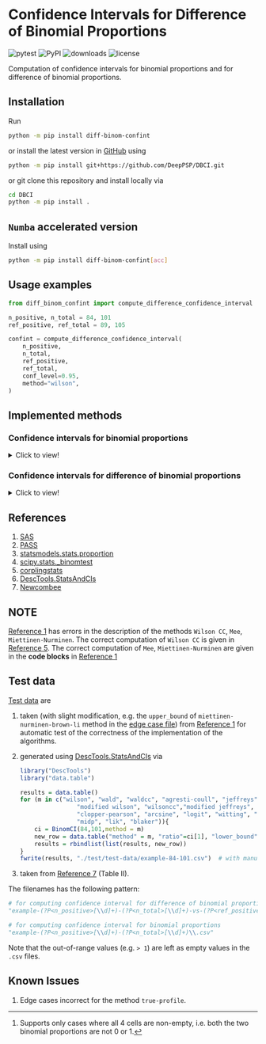 # Confidence Intervals for Difference of Binomial Proportions

![pytest](https://github.com/DeepPSP/DBCI/actions/workflows/run-pytest.yml/badge.svg)
![PyPI](https://img.shields.io/pypi/v/diff-binom-confint?style=flat-square)
![downloads](https://img.shields.io/pypi/dm/diff-binom-confint?style=flat-square)
![license](https://img.shields.io/github/license/DeepPSP/DBCI?style=flat-square)

Computation of confidence intervals for binomial proportions and for difference of binomial proportions.

## Installation

Run

```bash
python -m pip install diff-binom-confint
```

or install the latest version in [GitHub](https://github.com/DeepPSP/DBCI/) using

```bash
python -m pip install git+https://github.com/DeepPSP/DBCI.git
```

or git clone this repository and install locally via

```bash
cd DBCI
python -m pip install .
```

## `Numba` accelerated version

Install using

```bash
python -m pip install diff-binom-confint[acc]
```

## Usage examples

```python
from diff_binom_confint import compute_difference_confidence_interval

n_positive, n_total = 84, 101
ref_positive, ref_total = 89, 105

confint = compute_difference_confidence_interval(
    n_positive,
    n_total,
    ref_positive,
    ref_total,
    conf_level=0.95,
    method="wilson",
)
```

## Implemented methods

### Confidence intervals for binomial proportions

<details>
<summary>Click to view!</summary>

|   Method (type)   | Implemented        |
|-------------------|--------------------|
| wilson            | :heavy_check_mark: |
| wilson-cc         | :heavy_check_mark: |
| wald              | :heavy_check_mark: |
| wald-cc           | :heavy_check_mark: |
| agresti-coull     | :heavy_check_mark: |
| jeffreys          | :heavy_check_mark: |
| clopper-pearson   | :heavy_check_mark: |
| arcsine           | :heavy_check_mark: |
| logit             | :heavy_check_mark: |
| pratt             | :heavy_check_mark: |
| witting           | :heavy_check_mark: |
| mid-p             | :heavy_check_mark: |
| lik               | :heavy_check_mark: |
| blaker            | :heavy_check_mark: |
| modified-wilson   | :heavy_check_mark: |
| modified-jeffreys | :heavy_check_mark: |

</details>

### Confidence intervals for difference of binomial proportions

<details>
<summary>Click to view!</summary>

|   Method (type)             | Implemented        |
|-----------------------------|--------------------|
| wilson                      | :heavy_check_mark: |
| wilson-cc                   | :heavy_check_mark: |
| wald                        | :heavy_check_mark: |
| wald-cc                     | :heavy_check_mark: |
| haldane                     | :heavy_check_mark: |
| jeffreys-perks              | :heavy_check_mark: |
| mee                         | :heavy_check_mark: |
| miettinen-nurminen          | :heavy_check_mark: |
| true-profile                | Partially[^1]      |
| hauck-anderson              | :heavy_check_mark: |
| agresti-caffo               | :heavy_check_mark: |
| brown-li                    | :heavy_check_mark: |
| brown-li-jeffrey            | :heavy_check_mark: |
| miettinen-nurminen-brown-li | :heavy_check_mark: |
| exact                       | :x:                |
| mid-p                       | :x:                |
| santner-snell               | :x:                |
| chan-zhang                  | :x:                |
| agresti-min                 | :x:                |
| wang                        | :x:                |
| pradhan-banerjee            | :x:                |

[^1]: Supports only cases where all 4 cells are non-empty, i.e. both the two binomial proportions are not 0 or 1.

</details>

## References

1. <a name="ref1"></a> [SAS](https://www.lexjansen.com/wuss/2016/127_Final_Paper_PDF.pdf)
2. <a name="ref2"></a> [PASS](https://ncss-wpengine.netdna-ssl.com/wp-content/themes/ncss/pdf/Procedures/PASS/Confidence_Intervals_for_the_Difference_Between_Two_Proportions.pdf)
3. <a name="ref3"></a> [statsmodels.stats.proportion](https://www.statsmodels.org/devel/_modules/statsmodels/stats/proportion.html)
4. <a name="ref4"></a> [scipy.stats._binomtest](https://github.com/scipy/scipy/blob/main/scipy/stats/_binomtest.py)
5. <a name="ref5"></a> [corplingstats](https://corplingstats.wordpress.com/2019/04/27/correcting-for-continuity/)
6. <a name="ref6"></a> [DescTools.StatsAndCIs](https://github.com/AndriSignorell/DescTools/blob/master/R/StatsAndCIs.r)
7. <a name="ref7"></a> [Newcombee](https://onlinelibrary.wiley.com/doi/10.1002/(SICI)1097-0258(19980430)17:8%3C873::AID-SIM779%3E3.0.CO;2-I)

## NOTE

[Reference 1](#ref1) has errors in the description of the methods `Wilson CC`, `Mee`, `Miettinen-Nurminen`.
The correct computation of `Wilson CC` is given in [Reference 5](#ref5).
The correct computation of `Mee`, `Miettinen-Nurminen` are given in the **code blocks** in [Reference 1](#ref1)

## Test data

[Test data](test/test-data/) are

1. taken (with slight modification, e.g. the `upper_bound` of `miettinen-nurminen-brown-li` method in the [edge case file](test/test-data/example-10-10-vs-0-20.csv)) from [Reference 1](#ref1) for automatic test of the correctness of the implementation of the algorithms.
2. generated using [DescTools.StatsAndCIs](#ref6) via

    ```R
    library("DescTools")
    library("data.table")

    results = data.table()
    for (m in c("wilson", "wald", "waldcc", "agresti-coull", "jeffreys",
                    "modified wilson", "wilsoncc","modified jeffreys",
                    "clopper-pearson", "arcsine", "logit", "witting", "pratt", 
                    "midp", "lik", "blaker")){
        ci = BinomCI(84,101,method = m)
        new_row = data.table("method" = m, "ratio"=ci[1], "lower_bound" = ci[2], "upper_bound" = ci[3])
        results = rbindlist(list(results, new_row))
    }
    fwrite(results, "./test/test-data/example-84-101.csv")  # with manual slight adjustment of method names
    ```

3. taken from [Reference 7](#ref7) (Table II).

The filenames has the following pattern:

```python
# for computing confidence interval for difference of binomial proportions
"example-(?P<n_positive>[\\d]+)-(?P<n_total>[\\d]+)-vs-(?P<ref_positive>[\\d]+)-(?P<ref_total>[\\d]+)\\.csv"

# for computing confidence interval for binomial proportions
"example-(?P<n_positive>[\\d]+)-(?P<n_total>[\\d]+)\\.csv"
```

Note that the out-of-range values (e.g. `> 1`) are left as empty values in the `.csv` files.

## Known Issues

1. Edge cases incorrect for the method `true-profile`.
